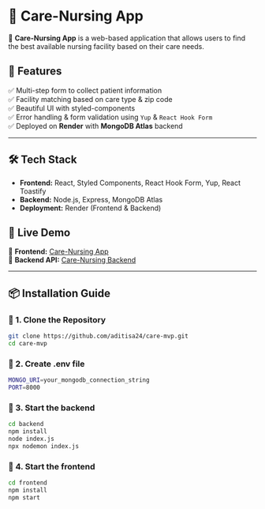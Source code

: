 # 🏥 Care-Nursing App

🚀 **Care-Nursing App** is a web-based application that allows users to find the best available nursing facility based on their care needs.

## 🌟 Features
✅ Multi-step form to collect patient information  
✅ Facility matching based on care type & zip code  
✅ Beautiful UI with styled-components  
✅ Error handling & form validation using `Yup` & `React Hook Form`  
✅ Deployed on **Render** with **MongoDB Atlas** backend  

---

## 🛠️ Tech Stack
- **Frontend:** React, Styled Components, React Hook Form, Yup, React Toastify
- **Backend:** Node.js, Express, MongoDB Atlas
- **Deployment:** Render (Frontend & Backend)



## 🚀 Live Demo
🔗 **Frontend:** [Care-Nursing App](https://care-mvp-1.onrender.com/)  
🔗 **Backend API:** [Care-Nursing Backend](https://care-mvp.onrender.com/api)

---

## 📦 Installation Guide

### 🔹 1. Clone the Repository
```sh
git clone https://github.com/aditisa24/care-mvp.git
cd care-mvp
```

### 🔹 2. Create .env file
```sh
MONGO_URI=your_mongodb_connection_string
PORT=8000
```
### 🔹 3. Start the backend
```sh
cd backend
npm install
node index.js
npx nodemon index.js
```

### 🔹 4. Start the frontend
```sh
cd frontend
npm install
npm start
```

